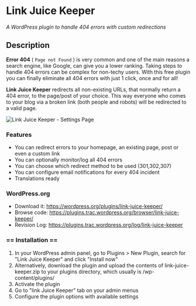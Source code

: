 # Link Juice Keeper
_A WordPress plugin to handle 404 errors with custom redirections_

## Description

**Error 404** ( `Page not Found` ) is very common and one of the main reasons a search engine, like Google, can give you a lower ranking. Taking steps to handle 404 errors can be complex for non-techy users. With this free plugin you can finally eliminate all 404 errors with just 1 click, once and for all!

**Link Juice Keeper** redirects all non-existing URLs, that normally return a 404 error, to the page/post of your choice. This way everyone who comes to your blog via a broken link (both people and robots) will be redirected to a valid page.

![Link Juice Keeper - Settings Page](https://ps.w.org/link-juice-keeper/assets/screenshot-1.jpg?rev=2530974)

### Features

* You can redirect errors to your homepage, an existing page, post or even a custom link
* You can optionally monitor/log all 404 errors
* You can choose which redirect method to be used (301,302,307)
* You can configure email notifications for every 404 incident
* Translations ready

### WordPress.org

* Download it: https://wordpress.org/plugins/link-juice-keeper/
* Browse code: https://plugins.trac.wordpress.org/browser/link-juice-keeper/
* Revision Log: https://plugins.trac.wordpress.org/log/link-juice-keeper

### == Installation ==

1. In your WordPress admin panel, go to Plugins > New Plugin, search for "Link Juice Keeper" and click "Install now"
2. Alternatively, download the plugin and upload the contents of link-juice-keeper.zip to your plugins directory, which usually is /wp-content/plugins/
3. Activate the plugin
4. Go to "link Juice Keeper" tab on your admin menus
5. Configure the plugin options with available settings